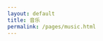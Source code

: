 ```yaml
---
layout: default
title: 音乐
permalink: /pages/music.html
---
```




<link rel="stylesheet" href="{{ "/assets/css/music.css" | prepend: site.baseurl }}">
<div id="player5" class="aplayer" ></div>



<script type="text/javascript">
	
var APlayerUrl = "{{ "/assets/js/mp3/APlayer.min.js" | prepend: site.baseurl }}";
$.getScript(APlayerUrl, function() {
	var ap5 = new APlayer({
		element: document.getElementById('player5'),
		narrow: false,
		autoplay: false,
		showlrc: 3,
		mutex: true,
		theme: '#ad7a86',
		mode: 'random',
		listmaxheight: '69px',
		music: [
			
			{
				title: '斑马,斑马',
				author: '宋冬野',
				url: '../assets/mp3/songdongye_banma.mp3',
				pic: '../assets/mp3/songdongye_banma.png',
				lrc: '../assets/mp3/songdongye_banma.lrc'
			},
			{
				title: '飘雪',
				author: '陈慧娴',
				url: '../assets/mp3/chenhuixian_piaoxue.mp3',
				pic: '../assets/mp3/chenhuixian_piaoxue.png',
				lrc: '../assets/mp3/chenhuixian_piaoxue.lrc'
			},
			{
				title: '成都',
				author: '赵雷',
				url: '../assets/mp3/zhaolei_chengdu.mp3',
				pic: '../assets/mp3/zhaolei_chengdu.png',
				lrc: '../assets/mp3/zhaolei_chengdu.lrc'
			}
			
			
		]
	});
});

</script>

